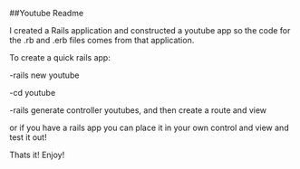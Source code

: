 ##Youtube Readme

I created a Rails application and constructed a youtube app so the code for
the .rb and .erb files comes from that application. 

To create a quick rails app:

-rails new youtube

-cd youtube

-rails generate controller youtubes, and then create a route and view

or if you have a rails app you can place it in your own control and view and test it out!

Thats it! Enjoy!